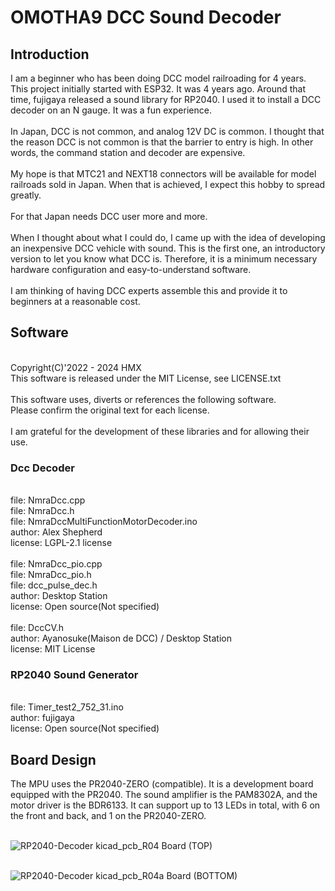 # OMOTHA9 DCC Sound Decoder

<H2>Introduction</H2>
I am a beginner who has been doing DCC model railroading for 4 years. This project initially started with ESP32. It was 4 years ago. Around that time, fujigaya released a sound library for RP2040. I used it to install a DCC decoder on an N gauge. It was a fun experience.
<BR><BR>
In Japan, DCC is not common, and analog 12V DC is common. I thought that the reason DCC is not common is that the barrier to entry is high. In other words, the command station and decoder are expensive.
<BR><BR>
My hope is that MTC21 and NEXT18 connectors will be available for model railroads sold in Japan. When that is achieved, I expect this hobby to spread greatly.
<BR><BR>
For that Japan needs DCC user more and more.
<BR><BR>
When I thought about what I could do, I came up with the idea of ​​developing an inexpensive DCC vehicle with sound. This is the first one, an introductory version to let you know what DCC is. Therefore, it is a minimum necessary hardware configuration and easy-to-understand software.
<BR><BR>
I am thinking of having DCC experts assemble this and provide it to beginners at a reasonable cost.
<BR>
<H2>Software</H2>
<BR>Copyright(C)'2022 - 2024 HMX
<BR>This software is released under the MIT License, see LICENSE.txt
<BR>
<BR>This software uses, diverts or references the following software.
<BR>Please confirm the original text for each license.
<BR><BR>
I am grateful for the development of these libraries and for allowing their use.
<H3>Dcc Decoder</H3>
<BR>file:     NmraDcc.cpp
<BR>file:     NmraDcc.h
<BR>file:     NmraDccMultiFunctionMotorDecoder.ino
<BR>author:   Alex Shepherd
<BR>license:  LGPL-2.1 license
<BR>
<BR>file:     NmraDcc_pio.cpp
<BR>file:     NmraDcc_pio.h
<BR>file:     dcc_pulse_dec.h
<BR>author:   Desktop Station
<BR>license:  Open source(Not specified)
<BR>
<BR>file:     DccCV.h
<BR>author:   Ayanosuke(Maison de DCC) / Desktop Station
<BR>license:  MIT License
<BR>
<H3>RP2040 Sound Generator</H3>
<BR>file:     Timer_test2_752_31.ino
<BR>author:   fujigaya
<BR>license:  Open source(Not specified)

<H2>Board Design</H2>
The MPU uses the PR2040-ZERO (compatible). It is a development board equipped with the PR2040. The sound amplifier is the PAM8302A, and the motor driver is the BDR6133. It can support up to 13 LEDs in total, with 6 on the front and back, and 1 on the PR2040-ZERO.
<BR>
<BR>

![RP2040-Decoder kicad_pcb_R04](https://github.com/user-attachments/assets/70040f30-e756-4f2c-aa87-fa536bc45464)
Board (TOP)<BR><BR>

![RP2040-Decoder kicad_pcb_R04a](https://github.com/user-attachments/assets/cf885e16-15f3-4bb9-9cfe-ddd42e53956c)
Board (BOTTOM)<BR><BR>



